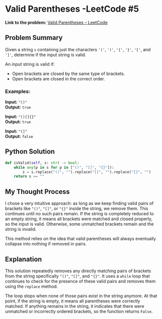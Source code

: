 # Valid Parentheses  -LeetCode #5

**Link to the problem:** [Valid Parentheses – LeetCode](https://leetcode.com/problems/valid-parentheses)

## Problem Summary

Given a string `s` containing just the characters `'('`, `')'`, `'{'`, `'}'`, `'['`, and `']'`, determine if the input string is valid.

An input string is valid if:
- Open brackets are closed by the same type of brackets.
- Open brackets are closed in the correct order.

### Examples:

**Input:** `"()"`  
**Output:** `true`

**Input:** `"()[]{}"`  
**Output:** `true`

**Input:** `"(]"`  
**Output:** `false`

## Python Solution

```python
def isValid(self, s: str) -> bool:
    while any(p in s for p in ["()", "[]", "{}"]): 
        s = s.replace("()", "").replace("[]", "").replace("{}", "") 
    return s == ""
```

## My Thought Process

I chose a very intuitive approach: as long as we keep finding valid pairs of brackets like `"()"`, `"[]"`, or `"{}"` inside the string, we remove them. This continues until no such pairs remain. If the string is completely reduced to an empty string, it means all brackets were matched and closed properly, so the input is valid. Otherwise, some unmatched brackets remain and the string is invalid.

This method relies on the idea that valid parentheses will always eventually collapse into nothing if removed in pairs.

## Explanation

This solution repeatedly removes any directly matching pairs of brackets from the string specifically `"()"`, `"[]"`, and `"{}"`. It uses a `while` loop that continues to check for the presence of these valid pairs and removes them using the `replace` method.

The loop stops when none of those pairs exist in the string anymore. At that point, if the string is empty, it means all parentheses were correctly matched. If anything remains in the string, it indicates that there were unmatched or incorrectly ordered brackets, so the function returns `False`.
